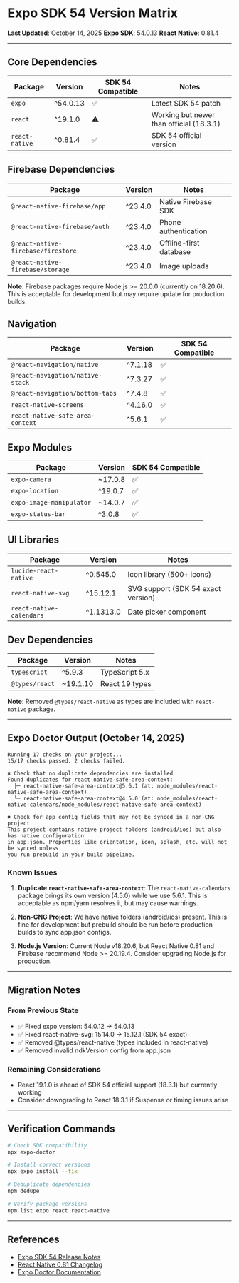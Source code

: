 # Expo SDK 54 Version Matrix

**Last Updated**: October 14, 2025
**Expo SDK**: 54.0.13
**React Native**: 0.81.4

---

## Core Dependencies

| Package | Version | SDK 54 Compatible | Notes |
|---------|---------|-------------------|-------|
| `expo` | ^54.0.13 | ✅ | Latest SDK 54 patch |
| `react` | ^19.1.0 | ⚠️ | Working but newer than official (18.3.1) |
| `react-native` | ^0.81.4 | ✅ | SDK 54 official version |

## Firebase Dependencies

| Package | Version | Notes |
|---------|---------|-------|
| `@react-native-firebase/app` | ^23.4.0 | Native Firebase SDK |
| `@react-native-firebase/auth` | ^23.4.0 | Phone authentication |
| `@react-native-firebase/firestore` | ^23.4.0 | Offline-first database |
| `@react-native-firebase/storage` | ^23.4.0 | Image uploads |

**Note**: Firebase packages require Node.js >= 20.0.0 (currently on 18.20.6). This is acceptable for development but may require update for production builds.

## Navigation

| Package | Version | SDK 54 Compatible |
|---------|---------|-------------------|
| `@react-navigation/native` | ^7.1.18 | ✅ |
| `@react-navigation/native-stack` | ^7.3.27 | ✅ |
| `@react-navigation/bottom-tabs` | ^7.4.8 | ✅ |
| `react-native-screens` | ^4.16.0 | ✅ |
| `react-native-safe-area-context` | ^5.6.1 | ✅ |

## Expo Modules

| Package | Version | SDK 54 Compatible |
|---------|---------|-------------------|
| `expo-camera` | ~17.0.8 | ✅ |
| `expo-location` | ^19.0.7 | ✅ |
| `expo-image-manipulator` | ~14.0.7 | ✅ |
| `expo-status-bar` | ^3.0.8 | ✅ |

## UI Libraries

| Package | Version | Notes |
|---------|---------|-------|
| `lucide-react-native` | ^0.545.0 | Icon library (500+ icons) |
| `react-native-svg` | ^15.12.1 | SVG support (SDK 54 exact version) |
| `react-native-calendars` | ^1.1313.0 | Date picker component |

## Dev Dependencies

| Package | Version | Notes |
|---------|---------|-------|
| `typescript` | ^5.9.3 | TypeScript 5.x |
| `@types/react` | ~19.1.10 | React 19 types |

**Note**: Removed `@types/react-native` as types are included with `react-native` package.

---

## Expo Doctor Output (October 14, 2025)

```
Running 17 checks on your project...
15/17 checks passed. 2 checks failed.

✖ Check that no duplicate dependencies are installed
Found duplicates for react-native-safe-area-context:
  ├─ react-native-safe-area-context@5.6.1 (at: node_modules/react-native-safe-area-context)
  └─ react-native-safe-area-context@4.5.0 (at: node_modules/react-native-calendars/node_modules/react-native-safe-area-context)

✖ Check for app config fields that may not be synced in a non-CNG project
This project contains native project folders (android/ios) but also has native configuration
in app.json. Properties like orientation, icon, splash, etc. will not be synced unless
you run prebuild in your build pipeline.
```

### Known Issues

1. **Duplicate `react-native-safe-area-context`**: The `react-native-calendars` package brings its own version (4.5.0) while we use 5.6.1. This is acceptable as npm/yarn resolves it, but may cause warnings.

2. **Non-CNG Project**: We have native folders (android/ios) present. This is fine for development but prebuild should be run before production builds to sync app.json configs.

3. **Node.js Version**: Current Node v18.20.6, but React Native 0.81 and Firebase recommend Node >= 20.19.4. Consider upgrading Node.js for production.

---

## Migration Notes

### From Previous State
- ✅ Fixed expo version: 54.0.12 → 54.0.13
- ✅ Fixed react-native-svg: 15.14.0 → 15.12.1 (SDK 54 exact)
- ✅ Removed @types/react-native (types included in react-native)
- ✅ Removed invalid ndkVersion config from app.json

### Remaining Considerations
- React 19.1.0 is ahead of SDK 54 official support (18.3.1) but currently working
- Consider downgrading to React 18.3.1 if Suspense or timing issues arise

---

## Verification Commands

```bash
# Check SDK compatibility
npx expo-doctor

# Install correct versions
npx expo install --fix

# Deduplicate dependencies
npm dedupe

# Verify package versions
npm list expo react react-native
```

---

## References

- [Expo SDK 54 Release Notes](https://expo.dev/changelog/2025/01-14-sdk-54)
- [React Native 0.81 Changelog](https://github.com/facebook/react-native/releases/tag/v0.81.0)
- [Expo Doctor Documentation](https://docs.expo.dev/more/expo-cli/#doctor)

